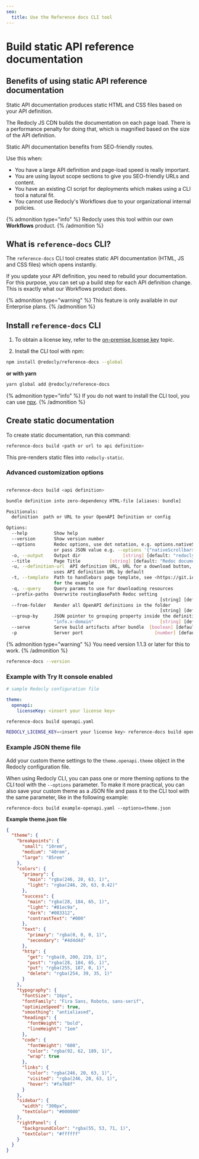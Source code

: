 ```yaml
---
seo:
  title: Use the Reference docs CLI tool
---
```


# Build static API reference documentation

## Benefits of using static API reference documentation

Static API documentation produces static HTML and CSS files based on your API definition.

The Redocly JS CDN builds the documentation on each page load. There is a performance penalty for doing that, which is magnified based on the size of the API definition.

Static API documentation benefits from SEO-friendly routes.

Use this when:

- You have a large API definition and page-load speed is really important.
- You are using layout scope sections to give you SEO-friendly URLs and content.
- You have an existing CI script for deployments which makes using a CLI tool a natural fit.
- You cannot use Redocly's Workflows due to your organizational internal policies.

{% admonition type="info" %}
Redocly uses this tool within our own **Workflows** product.
{% /admonition %}

## What is `reference-docs` CLI?

The `reference-docs` CLI tool creates static API documentation (HTML, JS and CSS files) which opens instantly.

If you update your API definition, you need to rebuild your documentation. For this purpose, you can set up a build step for each API definition change. This is exactly what our Workflows product does.

{% admonition type="warning" %}
This feature is only available in our Enterprise plans.
{% /admonition %}

## Install `reference-docs` CLI

1. To obtain a license key, refer to the [on-premise license key](./on-premise.md) topic.

2. Install the CLI tool with npm:

```sh
npm install @redocly/reference-docs --global
```

**or with yarn**

```sh
yarn global add @redocly/reference-docs
```

{% admonition type="info" %}
If you do not want to install the CLI tool, you can use [npx](https://medium.com/@maybekatz/introducing-npx-an-npm-package-runner-55f7d4bd282b).
{% /admonition %}

## Create static documentation

To create static documentation, run this command:

```sh
reference-docs build <path or url to api definition>
```

This pre-renders static files into `redocly-static`.

### Advanced customization options

```sh

reference-docs build <api definition>

bundle definition into zero-dependency HTML-file [aliases: bundle]

Positionals:
  definition  path or URL to your OpenAPI Definition or config

Options:
  --help          Show help                                            [boolean]
  --version       Show version number                                  [boolean]
  --options       Redoc options, use dot notation, e.g. options.nativeScrollbars
                  or pass JSON value e.g. --options '{"nativeScrollbars": true}'
  -o, --output    Output dir                [string] [default: "redocly-static"]
  --title         Page Title           [string] [default: "Redoc documentation"]
  -u, --definition-url  API definition URL, URL for a download button,
                  uses API definition URL by default                    [string]
  -t, --template  Path to handlebars page template, see <https://git.io/vh8fP>
                  for the example                                       [string]
  -q, --query     Query params to use for downloading resources         [string]
  --prefix-paths  Overwrite routingBasePath Redoc setting
                                                          [string] [default: ""]
  --from-folder   Render all OpenAPI definitions in the folder
                                                          [string] [default: ""]
  --group-by      JSON pointer to grouping property inside the definition, e.g.
                  "info.x-domain"                         [string] [default: ""]
  --serve         Serve build artifacts after bundle  [boolean] [default: false]
  -p              Server port                           [number] [default: 3000]

```

{% admonition type="warning" %}
You need version 1.1.3 or later for this to work.
{% /admonition %}

```bash
reference-docs --version
```

### Example with Try It console enabled

```yaml
# sample Redocly configuration file

theme:
  openapi:
    licenseKey: <insert your license key>
```

```bash
reference-docs build openapi.yaml
```

```bash
REDOCLY_LICENSE_KEY=<insert your license key> reference-docs build openapi.yaml
```

### Example JSON theme file

Add your custom theme settings to the `theme.openapi.theme` object in the Redocly configuration file.

When using Redocly CLI, you can pass one or more theming options to the CLI tool with the `--options` parameter. To make it more practical, you can also save your custom theme as a JSON file and pass it to the CLI tool with the same parameter, like in the following example:

`reference-docs build example-openapi.yaml --options=theme.json`

**Example theme.json file**

```json
{
  "theme": {
    "breakpoints": {
      "small": "10rem",
      "medium": "40rem",
      "large": "85rem"
    },
    "colors": {
      "primary": {
        "main": "rgba(246, 20, 63, 1)",
        "light": "rgba(246, 20, 63, 0.42)"
      },
      "success": {
        "main": "rgba(28, 184, 65, 1)",
        "light": "#81ec9a",
        "dark": "#083312",
        "contrastText": "#000"
      },
      "text": {
        "primary": "rgba(0, 0, 0, 1)",
        "secondary": "#4d4d4d"
      },
      "http": {
        "get": "rgba(0, 200, 219, 1)",
        "post": "rgba(28, 184, 65, 1)",
        "put": "rgba(255, 187, 0, 1)",
        "delete": "rgba(254, 39, 35, 1)"
      }
    },
    "typography": {
      "fontSize": "16px",
      "fontFamily": "Fira Sans, Roboto, sans-serif",
      "optimizeSpeed": true,
      "smoothing": "antialiased",
      "headings": {
        "fontWeight": "bold",
        "lineHeight": "1em"
      },
      "code": {
        "fontWeight": "600",
        "color": "rgba(92, 62, 189, 1)",
        "wrap": true
      },
      "links": {
        "color": "rgba(246, 20, 63, 1)",
        "visited": "rgba(246, 20, 63, 1)",
        "hover": "#fa768f"
      }
    },
    "sidebar": {
      "width": "300px",
      "textColor": "#000000"
    },
    "rightPanel": {
      "backgroundColor": "rgba(55, 53, 71, 1)",
      "textColor": "#ffffff"
    }
  }
}
```
